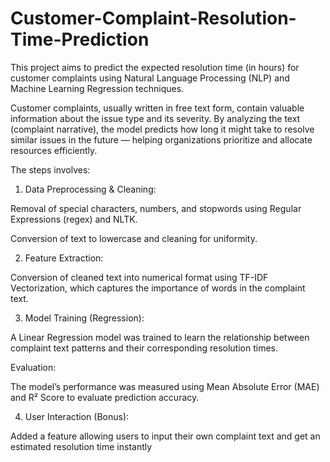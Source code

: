 # Customer-Complaint-Resolution-Time-Prediction

This project aims to predict the expected resolution time (in hours) for customer complaints using Natural Language Processing (NLP) and Machine Learning Regression techniques.

Customer complaints, usually written in free text form, contain valuable information about the issue type and its severity.
By analyzing the text (complaint narrative), the model predicts how long it might take to resolve similar issues in the future — helping organizations prioritize and allocate resources efficiently.

The steps involves:

1. Data Preprocessing & Cleaning:

Removal of special characters, numbers, and stopwords using Regular Expressions (regex) and NLTK.

Conversion of text to lowercase and cleaning for uniformity.

2. Feature Extraction:

Conversion of cleaned text into numerical format using TF-IDF Vectorization, which captures the importance of words in the complaint text.

3. Model Training (Regression):

A Linear Regression model was trained to learn the relationship between complaint text patterns and their corresponding resolution times.

Evaluation:

The model’s performance was measured using Mean Absolute Error (MAE) and R² Score to evaluate prediction accuracy.

4. User Interaction (Bonus):

Added a feature allowing users to input their own complaint text and get an estimated resolution time instantly
